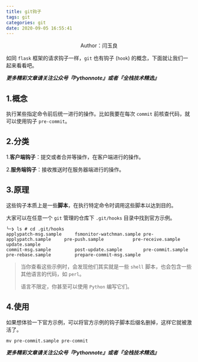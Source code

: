 ```yaml
---
title: git钩子
tags: git
categories: git
date: 2020-09-05 16:55:41
---
```


 <center>Author：闫玉良</center> 

如同 `flask` 框架的请求钩子一样，`git` 也有钩子 (`hook`) 的概念，下面就让我们一起来看看吧。

<!--more-->

***更多精彩文章请关注公众号『Pythonnote』或者『全栈技术精选』***

## 1.概念

执行某些指定命令前后统一进行的操作。比如我要在每次 `commit` 前核查代码，就可以使用钩子 `pre-commit`。

## 2.分类

1.**客户端钩子**：提交或者合并等操作，在客户端进行的操作。

2.**服务端钩子**：接收推送时在服务器端进行的操作。

## 3.原理

这些钩子本质上是一些**脚本**，在执行特定命令时调用这些脚本以达到目的。

大家可以在任意一个 `git` 管理的仓库下 `.git/hooks` 目录中找到官方示例。

```shell
╰─❯ ls # cd .git/hooks
applypatch-msg.sample     fsmonitor-watchman.sample pre-applypatch.sample     pre-push.sample           pre-receive.sample        update.sample
commit-msg.sample         post-update.sample        pre-commit.sample         pre-rebase.sample         prepare-commit-msg.sample
```

> 当你查看这些示例时，会发现他们其实就是一些 `shell` 脚本，也会包含一些其他语言的代码，如 `perl`。
>
> 语言不限定，你甚至可以使用 `Python` 编写它们。

## 4.使用

如果想体验一下官方示例，可以将官方示例的钩子脚本后缀名删掉，这样它就被激活了。

```shell
mv pre-commit.sample pre-commit
```



***更多精彩文章请关注公众号『Pythonnote』或者『全栈技术精选』***